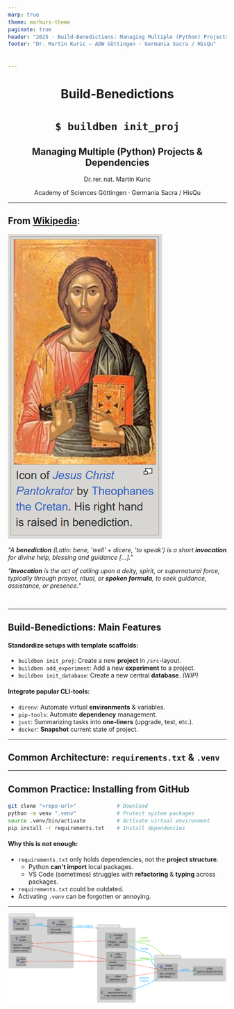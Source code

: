 ```yaml
---
marp: true
theme: markurs-theme
paginate: true
header: "2025 · Build-Benedictions: Managing Multiple (Python) Projects & Dependencies"
footer: "Dr. Martin Kuric — ADW Göttingen · Germania Sacra / HisQu"


---
```

<center>

# Build-Benedictions 

# ``$ buildben init_proj`` 

## Managing Multiple (Python) Projects & Dependencies


<div class="speaker">
  <p class="author">Dr.&#8239rer.&#8239nat. Martin Kuric</p>
  <p class="affiliation">Academy of Sciences Göttingen · Germania Sacra / HisQu</p>
</div>

<!-- _paginate: skip -->
<!-- _footer: "" -->
<!-- _header: "" -->

</center>


---
<!-- ------------------------------------------------------------- -->
## From [Wikipedia]("https://en.wikipedia.org/wiki/Benediction"):
<!-- ------------------------------------------------------------- -->

![bg left 50%](./Benedictions_image.png) 

*"A **benediction** (Latin: bene, 'well' + dicere, 'to speak') is a short **invocation** for divine help, blessing and guidance [...]."*

*"**Invocation** is the act of calling upon a deity, spirit, or supernatural force, typically through prayer, ritual, or **spoken formula**, to seek guidance, assistance, or presence."*

<br>

<!-- _header: "" -->

---
<!-- ------------------------------------------------------------- -->
## Build-Benedictions: Main Features
<!-- ------------------------------------------------------------- -->

#### Standardize setups with **template** scaffolds:
- ``buildben init_proj``: Create a new **project** in ``/src``-layout.
- ``buildben add_experiment``: Add a new **experiment** to a project.
- ``buildben init_database``: Create a new central **database**. *(WIP)*

#### Integrate popular **CLI-tools**:
- ``direnv``: Automate virtual **environments** & variables.
- ``pip-tools``: Automate **dependency** management.
- ``just``: Summarizing tasks into **one-liners** (upgrade, test, etc.).
- ``docker``: **Snapshot** current state of project.

---
<!-- ------------------------------------------------------------- -->
## Common Architecture: ``requirements.txt`` & ``.venv``
<!-- ------------------------------------------------------------- -->




---
<!-- ------------------------------------------------------------- -->
## Common Practice: Installing from GitHub
<!-- ------------------------------------------------------------- -->


```bash
git clone "<repo-url>"             # Download
python -m venv ".venv"             # Protect system packages
source .venv/bin/activate          # Activate virtual environment
pip install -r requirements.txt    # Install dependencies
```

#### Why this is not enough:
- ``requirements.txt`` only holds dependencies, not the **project structure**.
  - Python **can't import** local packages.
  - VS Code (sometimes) struggles with **refactoring** & **typing** across packages.
- ``requirements.txt`` could be outdated.
- Activating ``.venv`` can be forgotten or annoying.


---
<!-- ------------------------------------------------------------- -->
<!-- ------------------------------------------------------------- -->

<img src="../diagram/diagram.svg" alt="diagram.svg" width="1500px" style="background-color:transparent; float: right; margin-left: 20px; margin-bottom: 20px;">

<!-- ![bg](../diagram/diagram.svg)  -->




---


```python
import pandas as pd

def dsaf(column: str) -> pd.DataFrame:
    """
    This function does something with a DataFrame.
    """
    if a is None:
        raise ValueError("a must not be None")
    column = pd.concat()
    a = 1 + 2
    # Do something with df
    return df


class bla:
  
```
